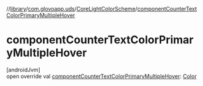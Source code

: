 //[library](../../../index.md)/[com.glovoapp.uds](../index.md)/[CoreLightColorScheme](index.md)/[componentCounterTextColorPrimaryMultipleHover](component-counter-text-color-primary-multiple-hover.md)

# componentCounterTextColorPrimaryMultipleHover

[androidJvm]\
open override val [componentCounterTextColorPrimaryMultipleHover](component-counter-text-color-primary-multiple-hover.md): [Color](https://developer.android.com/reference/kotlin/androidx/compose/ui/graphics/Color.html)
